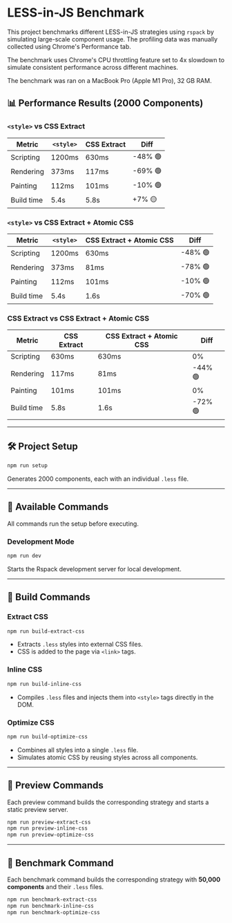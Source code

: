 # LESS-in-JS Benchmark

This project benchmarks different LESS-in-JS strategies using `rspack` by simulating large-scale component usage. The profiling data was manually collected using Chrome's Performance tab.

The benchmark uses Chrome's CPU throttling feature set to 4x slowdown to simulate consistent performance across different machines.

The benchmark was ran on a MacBook Pro (Apple M1 Pro), 32 GB RAM.

## 📊 Performance Results (2000 Components)

### `<style>` vs CSS Extract

| Metric      | `<style>` | CSS Extract | Diff    |
|-------------|-----------|-------------|---------|
| Scripting   | 1200ms    | 630ms       | -48% 🟢 |
| Rendering   | 373ms     | 117ms       | -69% 🟢 |
| Painting    | 112ms     | 101ms       | -10% 🟢 |
| Build time  | 5.4s      | 5.8s        | +7%  🟡 |

### `<style>` vs CSS Extract + Atomic CSS

| Metric      | `<style>` | CSS Extract + Atomic CSS | Diff    |
|-------------|-----------|--------------------------|---------|
| Scripting   | 1200ms    | 630ms                    | -48% 🟢 |
| Rendering   | 373ms     | 81ms                     | -78% 🟢 |
| Painting    | 112ms     | 101ms                    | -10% 🟢 |
| Build time  | 5.4s      | 1.6s                     | -70% 🟢 |

### CSS Extract vs CSS Extract + Atomic CSS

| Metric      | CSS Extract | CSS Extract + Atomic CSS | Diff    |
|-------------|-------------|--------------------------|---------|
| Scripting   | 630ms       | 630ms                    | 0%      |
| Rendering   | 117ms       | 81ms                     | -44% 🟢 |
| Painting    | 101ms       | 101ms                    | 0%      |
| Build time  | 5.8s        | 1.6s                     | -72% 🟢 |

---

## 🛠 Project Setup

```bash
npm run setup
```

Generates 2000 components, each with an individual `.less` file.

---

## 🔧 Available Commands

All commands run the setup before executing.

### Development Mode

```bash
npm run dev
```

Starts the Rspack development server for local development.

---

## 🔨 Build Commands

### Extract CSS

```bash
npm run build-extract-css
```

- Extracts `.less` styles into external CSS files.
- CSS is added to the page via `<link>` tags.

### Inline CSS

```bash
npm run build-inline-css
```

- Compiles `.less` files and injects them into `<style>` tags directly in the DOM.

### Optimize CSS

```bash
npm run build-optimize-css
```

- Combines all styles into a single `.less` file.
- Simulates atomic CSS by reusing styles across all components.

---

## 👀 Preview Commands

Each preview command builds the corresponding strategy and starts a static preview server.

```bash
npm run preview-extract-css
npm run preview-inline-css
npm run preview-optimize-css
```

---

## 🧪 Benchmark Command

Each benchmark command builds the corresponding strategy with **50,000 components** and their `.less` files.

```bash
npm run benchmark-extract-css
npm run benchmark-inline-css
npm run benchmark-optimize-css
```
